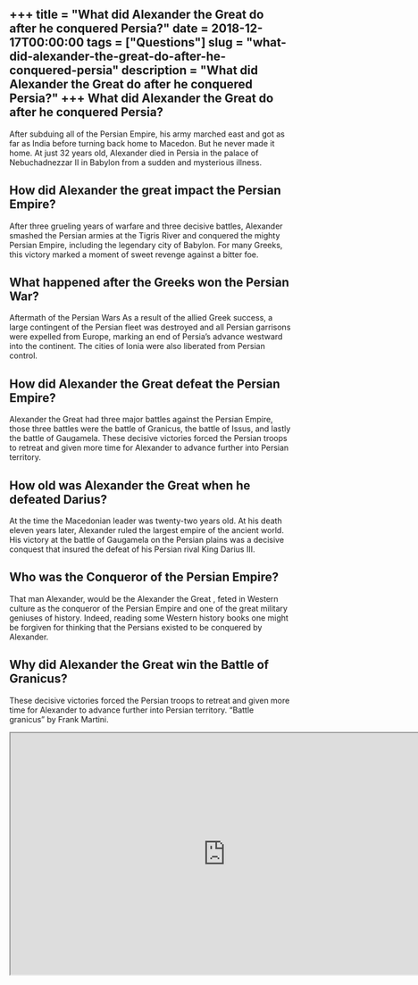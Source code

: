+++
title = "What did Alexander the Great do after he conquered Persia?"
date = 2018-12-17T00:00:00
tags = ["Questions"]
slug = "what-did-alexander-the-great-do-after-he-conquered-persia"
description = "What did Alexander the Great do after he conquered Persia?"
+++
What did Alexander the Great do after he conquered Persia?
----------------------------------------------------------

After subduing all of the Persian Empire, his army marched east and got as far as India before turning back home to Macedon. But he never made it home. At just 32 years old, Alexander died in Persia in the palace of Nebuchadnezzar II in Babylon from a sudden and mysterious illness.

How did Alexander the great impact the Persian Empire?
------------------------------------------------------

After three grueling years of warfare and three decisive battles, Alexander smashed the Persian armies at the Tigris River and conquered the mighty Persian Empire, including the legendary city of Babylon. For many Greeks, this victory marked a moment of sweet revenge against a bitter foe.

What happened after the Greeks won the Persian War?
---------------------------------------------------

Aftermath of the Persian Wars As a result of the allied Greek success, a large contingent of the Persian fleet was destroyed and all Persian garrisons were expelled from Europe, marking an end of Persia’s advance westward into the continent. The cities of Ionia were also liberated from Persian control.

How did Alexander the Great defeat the Persian Empire?
------------------------------------------------------

Alexander the Great had three major battles against the Persian Empire, those three battles were the battle of Granicus, the battle of Issus, and lastly the battle of Gaugamela. These decisive victories forced the Persian troops to retreat and given more time for Alexander to advance further into Persian territory.

How old was Alexander the Great when he defeated Darius?
--------------------------------------------------------

At the time the Macedonian leader was twenty-two years old. At his death eleven years later, Alexander ruled the largest empire of the ancient world. His victory at the battle of Gaugamela on the Persian plains was a decisive conquest that insured the defeat of his Persian rival King Darius III.

Who was the Conqueror of the Persian Empire?
--------------------------------------------

That man Alexander, would be the Alexander the Great , feted in Western culture as the conqueror of the Persian Empire and one of the great military geniuses of history. Indeed, reading some Western history books one might be forgiven for thinking that the Persians existed to be conquered by Alexander.

Why did Alexander the Great win the Battle of Granicus?
-------------------------------------------------------

These decisive victories forced the Persian troops to retreat and given more time for Alexander to advance further into Persian territory. “Battle granicus” by Frank Martini.

<iframe allow="accelerometer; autoplay; clipboard-write; encrypted-media; gyroscope; picture-in-picture" allowfullscreen="" class="__youtube_prefs__  epyt-is-override  no-lazyload" data-no-lazy="1" data-origheight="433" data-origwidth="770" data-skipgform_ajax_framebjll="" height="433" id="_ytid_95747" loading="lazy" src="https://www.youtube.com/embed/YdaE8IPQUtU?enablejsapi=1&autoplay=0&cc_load_policy=0&cc_lang_pref=&iv_load_policy=1&loop=0&modestbranding=0&rel=1&fs=1&playsinline=0&autohide=2&theme=dark&color=red&controls=1&" title="YouTube player" width="770"></iframe>